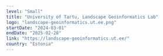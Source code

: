 ```yaml
---
level: "Small"
title: "University of Tartu, Landscape Geoinformatics Lab"
logo: "landscape-geoinformatics.ut.ee.png"
startDate: "2024-03-01"
endDate: "2025-02-28"
link: "https://landscape-geoinformatics.ut.ee/"
country: "Estonia"
---
```

